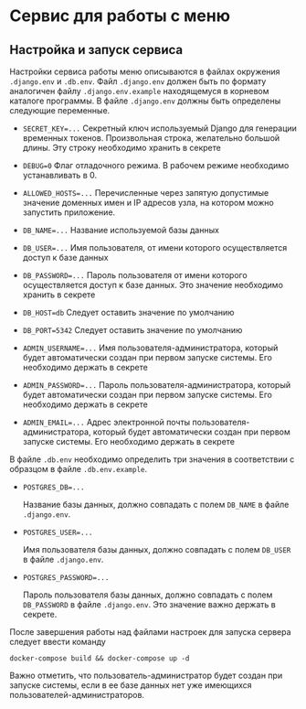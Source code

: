 Сервис для работы с меню
========================

Настройка и запуск сервиса
--------------------------

Настройки сервиса работы меню описываются в файлах окружения `.django.env` и `.db.env`.
Файл `.django.env` должен быть по формату аналогичен файлу `.django.env.example`
находящемуся в корневом каталоге программы. В файле `.django.env` должны быть
определены следующие переменные.

*   `SECRET_KEY=...`
    Секретный ключ используемый Django для генерации временных токенов. Произвольная
    строка, желательно большой длины. Эту строку необходимо хранить в секрете

*   `DEBUG=0`
    Флаг отладочного режима. В рабочем режиме необходимо устанавливать в 0.

*   `ALLOWED_HOSTS=...`
    Перечисленные через запятую допустимые значение доменных имен и IP адресов узла,
    на котором можно запустить приложение.

*   `DB_NAME=...`
    Название используемой базы данных

*   `DB_USER=...`
    Имя пользователя, от имени которого осуществляется доступ к базе данных

*   `DB_PASSWORD=...`
    Пароль пользователя от имени которого осуществляется доступ к базе данных. Это
    значение необходимо хранить в секрете

*   `DB_HOST=db`
    Следует оставить значение по умолчанию

*   `DB_PORT=5342`
    Следует оставить значение по умолчанию

*   `ADMIN_USERNAME=...`
    Имя пользователя-администратора, который будет автоматически создан при первом
    запуске системы. Его необходимо держать в секрете

*   `ADMIN_PASSWORD=...`
    Пароль пользователя-администратора, который будет автоматически создан при первом
    запуске системы. Его необходимо держать в секрете

*   `ADMIN_EMAIL=...`
    Адрес электронной почты пользователя-администратора, который будет автоматически
    создан при первом запуске системы. Его необходимо держать в секрете

В файле `.db.env` необходимо определить три значения в соответствии с образцом в
файле `.db.env.example`.

*   `POSTGRES_DB=...`

    Название базы данных, должно совпадать с полем `DB_NAME` в файле `.django.env`.

*   `POSTGRES_USER=...`

    Имя пользователя базы данных, должно совпадать с полем `DB_USER` в файле
    `.django.env`.

*   `POSTGRES_PASSWORD=...`

    Пароль пользователя базы данных, должно совпадать с полем `DB_PASSWORD` в файле
    `.django.env`. Это значение важно держать в секрете.

После завершения работы над файлами настроек для запуска сервера следует ввести команду

``
docker-compose build && docker-compose up -d
``

Важно отметить, что пользователь-администратор будет создан при запуске системы, если
в ее базе данных нет уже имеющихся пользователей-администраторов.
